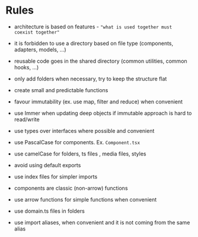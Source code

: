 # Rules

- architecture is based on features - `"what is used together must coexist together"`
- it is forbidden to use a directory based on file type (components, adapters, models, ...)
- reusable code goes in the shared directory (common utilities, common hooks, ...)
- only add folders when necessary, try to keep the structure flat

- create small and predictable functions
- favour immutability (ex. use map, filter and reduce) when convenient
- use Immer when updating deep objects if immutable approach is hard to read/write

- use types over interfaces where possible and convenient

- use PascalCase for components. Ex. `Component.tsx`
- use camelCase for folders, ts files , media files, styles

- avoid using default exports
- use index files for simpler imports

- components are classic (non-arrow) functions
- use arrow functions for simple functions when convenient

- use domain.ts files in folders

- use import aliases, when convenient and it is not coming from the same alias
